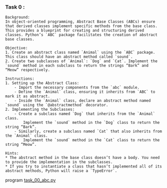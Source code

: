 ### Task 0 :
    Background:
    In object-oriented programming, Abstract Base Classes (ABCs) ensure that derived classes implement specific methods from the base class. This provides a blueprint for creating and structuring derived classes. Python’s `ABC` package facilitates the creation of abstract base classes.

    Objective:
    1. Create an abstract class named `Animal` using the `ABC` package. This class should have an abstract method called `sound`.
    2. Create two subclasses of `Animal`: `Dog` and `Cat`. Implement the `sound` method in each subclass to return the strings “Bark” and “Meow” respectively.

    Instructions:
    1. Setting up the Abstract Class:
        - Import the necessary components from the `abc` module.
        - Define the `Animal` class, ensuring it inherits from `ABC` to mark it as abstract.
        - Inside the `Animal` class, declare an abstract method named `sound` using the `@abstractmethod` decorator.
    2. Implementing the Subclasses:
        - Create a subclass named `Dog` that inherits from the `Animal` class.
            Implement the `sound` method in the `Dog` class to return the string “Bark”.
        - Similarly, create a subclass named `Cat` that also inherits from the `Animal` class.
            Implement the `sound` method in the `Cat` class to return the string “Meow”.
 
    Hints:
    * The abstract method in the base class doesn’t have a body. You need to provide the implementation in the subclasses.
    * If you try to instantiate a class that hasn’t implemented all of its abstract methods, Python will raise a `TypeError`.
program [task_00_abc.py]()

